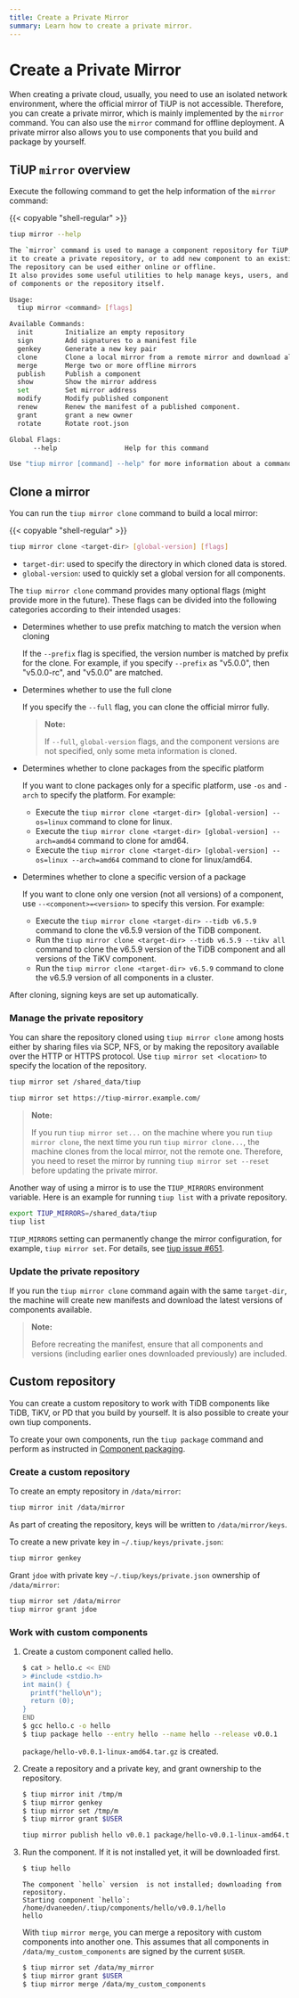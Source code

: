 ```yaml
---
title: Create a Private Mirror
summary: Learn how to create a private mirror.
---
```


# Create a Private Mirror

When creating a private cloud, usually, you need to use an isolated network environment, where the official mirror of TiUP is not accessible. Therefore, you can create a private mirror, which is mainly implemented by the `mirror` command. You can also use the `mirror` command for offline deployment. A private mirror also allows you to use components that you build and package by yourself.

## TiUP `mirror` overview

Execute the following command to get the help information of the `mirror` command:

{{< copyable "shell-regular" >}}

```bash
tiup mirror --help
```

```bash
The `mirror` command is used to manage a component repository for TiUP, you can use
it to create a private repository, or to add new component to an existing repository.
The repository can be used either online or offline.
It also provides some useful utilities to help manage keys, users, and versions
of components or the repository itself.

Usage:
  tiup mirror <command> [flags]

Available Commands:
  init        Initialize an empty repository
  sign        Add signatures to a manifest file
  genkey      Generate a new key pair
  clone       Clone a local mirror from a remote mirror and download all selected components
  merge       Merge two or more offline mirrors
  publish     Publish a component
  show        Show the mirror address
  set         Set mirror address
  modify      Modify published component
  renew       Renew the manifest of a published component.
  grant       grant a new owner
  rotate      Rotate root.json

Global Flags:
      --help                 Help for this command

Use "tiup mirror [command] --help" for more information about a command.
```

## Clone a mirror

You can run the `tiup mirror clone` command to build a local mirror:

{{< copyable "shell-regular" >}}

```bash
tiup mirror clone <target-dir> [global-version] [flags]
```

- `target-dir`: used to specify the directory in which cloned data is stored.
- `global-version`: used to quickly set a global version for all components.

The `tiup mirror clone` command provides many optional flags (might provide more in the future). These flags can be divided into the following categories according to their intended usages:

- Determines whether to use prefix matching to match the version when cloning

    If the `--prefix` flag is specified, the version number is matched by prefix for the clone. For example, if you specify `--prefix` as "v5.0.0", then "v5.0.0-rc", and "v5.0.0" are matched.

- Determines whether to use the full clone

    If you specify the `--full` flag, you can clone the official mirror fully.

    > **Note:**
    >
    > If `--full`, `global-version` flags, and the component versions are not specified, only some meta information is cloned.

- Determines whether to clone packages from the specific platform

    If you want to clone packages only for a specific platform, use `-os` and `-arch` to specify the platform. For example:

    - Execute the `tiup mirror clone <target-dir> [global-version] --os=linux` command to clone for linux.
    - Execute the `tiup mirror clone <target-dir> [global-version] --arch=amd64` command to clone for amd64.
    - Execute the `tiup mirror clone <target-dir> [global-version] --os=linux --arch=amd64` command to clone for linux/amd64.

- Determines whether to clone a specific version of a package

    If you want to clone only one version (not all versions) of a component, use `--<component>=<version>` to specify this version. For example:

    - Execute the `tiup mirror clone <target-dir> --tidb v6.5.9` command to clone the v6.5.9 version of the TiDB component.
    - Run the `tiup mirror clone <target-dir> --tidb v6.5.9 --tikv all` command to clone the v6.5.9 version of the TiDB component and all versions of the TiKV component.
    - Run the `tiup mirror clone <target-dir> v6.5.9` command to clone the v6.5.9 version of all components in a cluster.

After cloning, signing keys are set up automatically.

### Manage the private repository

You can share the repository cloned using `tiup mirror clone` among hosts either by sharing files via SCP, NFS, or by making the repository available over the HTTP or HTTPS protocol. Use `tiup mirror set <location>` to specify the location of the repository.

```bash
tiup mirror set /shared_data/tiup
```

```bash
tiup mirror set https://tiup-mirror.example.com/
```

> **Note:**
>
> If you run `tiup mirror set...` on the machine where you run `tiup mirror clone`, the next time you run `tiup mirror clone...`, the machine clones from the local mirror, not the remote one. Therefore, you need to reset the mirror by running `tiup mirror set --reset` before updating the private mirror.

Another way of using a mirror is to use the `TIUP_MIRRORS` environment variable. Here is an example for running `tiup list` with a private repository.

```bash
export TIUP_MIRRORS=/shared_data/tiup
tiup list
```

`TIUP_MIRRORS` setting can permanently change the mirror configuration, for example, `tiup mirror set`. For details, see [tiup issue #651](https://github.com/pingcap/tiup/issues/651).

### Update the private repository

If you run the `tiup mirror clone` command again with the same `target-dir`, the machine will create new manifests and download the latest versions of components available.

> **Note:**
>
> Before recreating the manifest, ensure that all components and versions (including earlier ones downloaded previously) are included.

## Custom repository

You can create a custom repository to work with TiDB components like TiDB, TiKV, or PD that you build by yourself. It is also possible to create your own tiup components.

To create your own components, run the `tiup package` command and perform as instructed in [Component packaging](https://github.com/pingcap/tiup/blob/master/doc/user/package.md).

### Create a custom repository

To create an empty repository in `/data/mirror`:

```bash
tiup mirror init /data/mirror
```

As part of creating the repository, keys will be written to `/data/mirror/keys`.

To create a new private key in `~/.tiup/keys/private.json`:

```bash
tiup mirror genkey
```

Grant `jdoe` with private key `~/.tiup/keys/private.json` ownership of `/data/mirror`:

```bash
tiup mirror set /data/mirror
tiup mirror grant jdoe
```

### Work with custom components

1. Create a custom component called hello.

    ```bash
    $ cat > hello.c << END
    > #include <stdio.h>
    int main() {
      printf("hello\n");
      return (0);
    }
    END
    $ gcc hello.c -o hello
    $ tiup package hello --entry hello --name hello --release v0.0.1
    ```

    `package/hello-v0.0.1-linux-amd64.tar.gz` is created.

2. Create a repository and a private key, and grant ownership to the repository.

    ```bash
    $ tiup mirror init /tmp/m
    $ tiup mirror genkey
    $ tiup mirror set /tmp/m
    $ tiup mirror grant $USER
    ```

    ```bash
    tiup mirror publish hello v0.0.1 package/hello-v0.0.1-linux-amd64.tar.gz hello
    ```

3. Run the component. If it is not installed yet, it will be downloaded first.

    ```bash
    $ tiup hello
    ```

    ```
    The component `hello` version  is not installed; downloading from repository.
    Starting component `hello`: /home/dvaneeden/.tiup/components/hello/v0.0.1/hello
    hello
    ```

    With `tiup mirror merge`, you can merge a repository with custom components into another one. This assumes that all components in `/data/my_custom_components` are signed by the current `$USER`.

    ```bash
    $ tiup mirror set /data/my_mirror
    $ tiup mirror grant $USER
    $ tiup mirror merge /data/my_custom_components
    ```